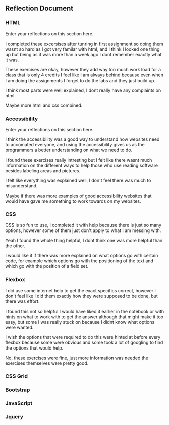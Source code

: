 ## Reflection Document

### HTML

Enter your reflections on this section here.

I completed these excersises after tunring in first assignment so doing them
wasnt so hard as I got very familar with html, and I think I looked one thing up
but being as it was more than a week ago I dont remember exactly what it was.

These exercises are okay, however they add way too much work load for a class that
is only 4 credits I feel like I am always behind because even when I am doing the
assignments I forget to do the labs and they just build up.

I think most parts were well explained, I dont really have any complaints on html.

Maybe more html and css combined.

### Accessibility

Enter your reflections on this section here.

I think the accessibility was a good way to understand how websites
need to accomated everyone, and using the accessibility gives us 
as the programmers a better understanding on what we need to do.

I found these exercises really intresting but I felt like there wasnt much information on the different ways to help those who use 
reading software besides labeling areas and pictures.

I felt like everything was explained well, I don't feel there was much to misunderstand.

Maybe if there was more examples of good accessibility websites that would have gave me something to work towards on my websites.

### CSS

CSS is so fun to use, I completed it with help because there is just so many options, however some of them just don't apply to what I am messing with.

Yeah I found the whole thing helpful, I dont think one was more helpful than the other.

I would like it if there was more explained on what options go with certain code, for example which options go with the positioning of the text and which go with the position of a field set.

### Flexbox

I did use some internet help to get the exact specifics correct, however I don't feel like I did them exactly how they were supposed to be done, but there was effort.

I found this not so helpful I would have liked it earlier in the notebook or with hints on what to work with to get the answer although that might make it too easy, but some I was really stuck on because I didnt know what options were wanted.

I wish the options that were required to do this were hinted at before every flexbox because some were obvious and some took a lot of googling to find the options that would help.

No, these exercises were fine, just more information was needed the exercises themselves were pretty good.

### CSS Grid

### Bootstrap

### JavaScript

### Jquery